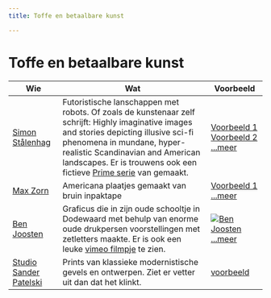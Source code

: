 ```yaml
---
title: Toffe en betaalbare kunst

---
```


# Toffe en betaalbare kunst

|Wie|Wat|Voorbeeld|
|---|--------|-----------|
|[Simon Stålenhag](http://simonstalenhag.se/)|Futoristische lanschappen met robots. Of zoals de kunstenaar zelf schrijft: Highly imaginative images and stories depicting illusive sci-fi phenomena in mundane, hyper-realistic Scandinavian and American landscapes.  Er is trouwens ook een fictieve [Prime serie](https://www.amazon.com/Tales-Loop-Season-1/dp/B08BYYS1MD) van gemaakt.|[Voorbeeld 1](https://www.simonstalenhag.se/bilder/ark_schiffer.jpg)  [Voorbeeld 2](https://www.simonstalenhag.se/tftlbig/12.jpg)  [...meer](http://simonstalenhag.se/tftl.html)|
|[Max Zorn](https://www.maxzorn.com/)|Americana plaatjes gemaakt van bruin inpaktape|[Voorbeeld 1](https://www.maxzorn.com/wp-content/uploads/Tape-art-by-Max-Zorn-The-Calm-before-the-Storm.jpg)  [...meer](https://www.maxzorn.com/gallery/)|
|[Ben Joosten](https://nl.wikipedia.org/wiki/Ben_Joosten)|Graficus die in zijn oude schooltje in Dodewaard met behulp van enorme oude drukpersen voorstellingen met zetletters maakte. Er is ook een leuke [vimeo filmpje](https://vimeo.com/37385338) te zien.|[![Ben Joosten](https://www.weideblik.com/wp-content/uploads/2016/04/Ben-Joosten-Staatsbelang-parade.png)](https://www.weideblik.com/wp-content/uploads/2016/04/Ben-Joosten-Staatsbelang-parade.png)  [...meer](https://www.rijksmuseum.nl/nl/zoeken?q=ben%20joosten&p=1&ps=12&st=Objects)|
|[Studio Sander Patelski](https://shop.studiosanderpatelski.nl/)| Prints van klassieke modernistische gevels en ontwerpen. Ziet er vetter uit dan dat het klinkt.|[voorbeeld](https://cdn.shopify.com/s/files/1/0469/1381/4693/products/b63c21f845114f948ae510d14f9a1c85_1024x1024@2x.jpg?v=1669969372)|
